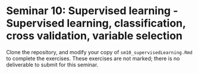 # Seminar 10: Supervised learning - Supervised learning, classification, cross validation, variable selection

Clone the repository, and modify your copy of `sm10_supervisedLearning.Rmd` to complete the exercises. These exercises are not marked; there is no deliverable to submit for this seminar. 
